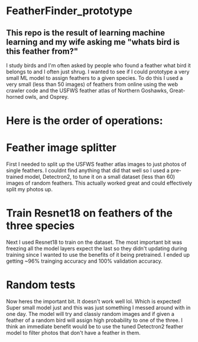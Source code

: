 # FeatherFinder_prototype

## This repo is the result of learning machine learning and my wife asking me "whats bird is this feather from?"

I study birds and I'm often asked by people who found a feather what bird it belongs to and I often just shrug. I wanted to see if I could prototype a very small ML model to assign feathers to a given species. To do this I used a very small (less than 50 images) of feathers from online using the web crawler code and the USFWS feather atlas of Northern Goshawks, Great-horned owls, and Osprey. 

# Here is the order of operations:

# Feather image splitter

First I needed to split up the USFWS feather atlas images to just photos of single feathers. I couldnt find anything that did that well so I used a pre-trained model, Detectron2, to tune it on a small dataset (less than 60) images of random feathers. This actually worked great and could effectively split my photos up. 

# Train Resnet18 on feathers of the three species

Next I used Resnet18 to train on the dataset. The most important bit was freezing all the model layers expect the last so they didn't updating during training since I wanted to use the benefits of it being pretrained. I ended up getting ~96% trainging accuracy and 100% validation accuracy.

# Random tests

Now heres the important bit. It doesn't work well lol. Which is expected! Super small model just and this was just something I messed around with in one day. The model will try and classiy random images and if given a feather of a random bird will assign high probability to one of the three. I think an immediate benefit would be to use the tuned Detectron2 feather model to filter photos that don't have a feather in them. 
